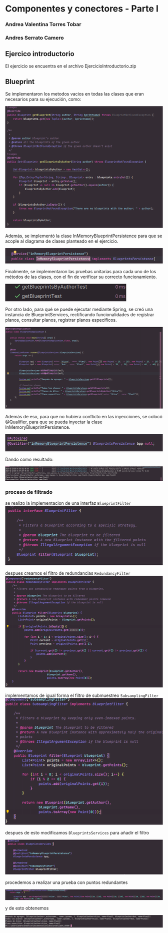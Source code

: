 # Componentes y conectores - Parte I

### Andrea Valentina Torres Tobar
### Andres Serrato Camero

## Ejercico introductorio

El ejercicio se encuentra en el archivo EjercicioIntroductorio.zip

## Blueprint

Se implementaron los metodos vacios en todas las clases que eran necesarios para su ejecución, como:

![img.png](img.png)

Además, se implementó la clase InMemoryBlueprintPersistence para que se acople al diagrama de clases planteado en el ejercicio.

![img_1.png](img_1.png)

Finalmente, se implementaron las pruebas unitarias para cada uno de los métodos de las clases, con el fin de verificar su correcto funcionamiento.

![img_2.png](img_2.png)

Por otro lado, para qué se puede ejecutar mediante Spring, se creó una instancia de BlueprintServices, rectificando funcionalidades de registrar planos, consultar planos, registrar planos específicos.

![img_3.png](img_3.png)

Además de eso, para que no hubiera conflicto en las inyecciones, se colocó @Qualifier, para que se pueda inyectar la clase InMemoryBlueprintPersistence.

![img_5.png](img_5.png)

Dando como resultado:

![img_4.png](img_4.png)


### proceso de filtrado

se realizo la implementacion de una interfaz `BlueprintFilter`
![alt text](image.png)

despues creamos el filtro de redundancias `RedundancyFilter` 
![alt text](image-1.png)

implementamos de igual forma el filtro de submuestreo `SubsamplingFilter`
![alt text](image-2.png)

despues de esto modificamos `BlueprintsServices` para añadir el filtro

![alt text](image-3.png)

procedemos a realizar una prueba con puntos redundantes 

![alt text](image-4.png)

y de esto obtenemos 

![alt text](image-5.png)